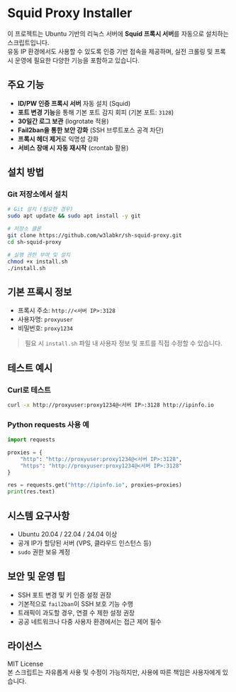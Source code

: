 # Squid Proxy Installer

이 프로젝트는 Ubuntu 기반의 리눅스 서버에 **Squid 프록시 서버**를 자동으로 설치하는 스크립트입니다.  
유동 IP 환경에서도 사용할 수 있도록 인증 기반 접속을 제공하며, 실전 크롤링 및 프록시 운영에 필요한 다양한 기능을 포함하고 있습니다.

## 주요 기능

- **ID/PW 인증 프록시 서버** 자동 설치 (Squid)
- **포트 변경 기능**을 통해 기본 포트 감지 회피 (기본 포트: `3128`)
- **30일간 로그 보관** (logrotate 적용)
- **Fail2ban을 통한 보안 강화** (SSH 브루트포스 공격 차단)
- **프록시 헤더 제거**로 익명성 강화
- **서비스 장애 시 자동 재시작** (crontab 활용)

## 설치 방법

### Git 저장소에서 설치

```bash
# Git 설치 (필요한 경우)
sudo apt update && sudo apt install -y git

# 저장소 클론
git clone https://github.com/w3labkr/sh-squid-proxy.git
cd sh-squid-proxy

# 실행 권한 부여 및 설치
chmod +x install.sh
./install.sh
```

## 기본 프록시 정보

- 프록시 주소: `http://<서버 IP>:3128`
- 사용자명: `proxyuser`
- 비밀번호: `proxy1234`

> 필요 시 `install.sh` 파일 내 사용자 정보 및 포트를 직접 수정할 수 있습니다.

## 테스트 예시

### Curl로 테스트

```bash
curl -x http://proxyuser:proxy1234@<서버 IP>:3128 http://ipinfo.io
```

### Python requests 사용 예

```python
import requests

proxies = {
    "http": "http://proxyuser:proxy1234@<서버 IP>:3128",
    "https": "http://proxyuser:proxy1234@<서버 IP>:3128"
}

res = requests.get("http://ipinfo.io", proxies=proxies)
print(res.text)
```

## 시스템 요구사항

- Ubuntu 20.04 / 22.04 / 24.04 이상
- 공개 IP가 할당된 서버 (VPS, 클라우드 인스턴스 등)
- `sudo` 권한 보유 계정

## 보안 및 운영 팁

- SSH 포트 변경 및 키 인증 설정 권장
- 기본적으로 `fail2ban`이 SSH 보호 기능 수행
- 트래픽이 과도할 경우, 연결 수 제한 설정 권장
- 공공 네트워크나 다중 사용자 환경에서는 접근 제어 필수

## 라이선스

MIT License  
본 스크립트는 자유롭게 사용 및 수정이 가능하지만, 사용에 따른 책임은 사용자에게 있습니다.
